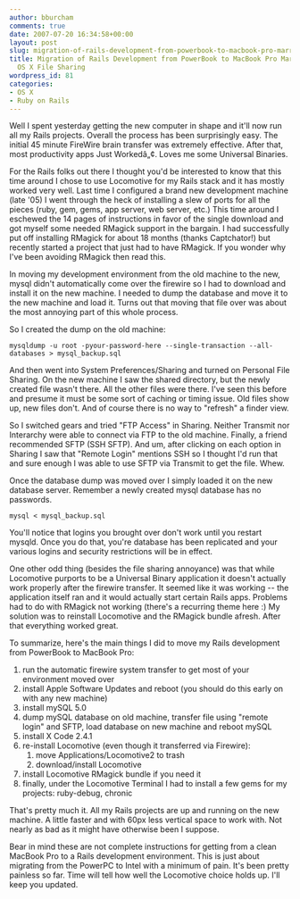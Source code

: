 ```yaml
---
author: bburcham
comments: true
date: 2007-07-20 16:34:58+00:00
layout: post
slug: migration-of-rails-development-from-powerbook-to-macbook-pro-marred-by-annoying-os-x-file-sharing
title: Migration of Rails Development from PowerBook to MacBook Pro Marred by Annoying
  OS X File Sharing
wordpress_id: 81
categories:
- OS X
- Ruby on Rails
---
```


Well I spent yesterday getting the new computer in shape and it'll now run all my Rails projects. Overall the process has been surprisingly easy. The initial 45 minute FireWire brain transfer was extremely effective. After that, most productivity apps Just Workedâ„¢. Loves me some Universal Binaries.

For the Rails folks out there I thought you'd be interested to know that this time around I chose to use Locomotive for my Rails stack and it has mostly worked very well. Last time I configured a brand new development machine (late '05) I went through the heck of installing a slew of ports for all the pieces (ruby, gem, gems, app server, web server, etc.) This time around I eschewed the 14 pages of instructions in favor of the single download and got myself some needed RMagick support in the bargain. I had successfully put off installing RMagick for about 18 months (thanks Captchator!) but recently started a project that just had to have RMagick. If you wonder why I've been avoiding RMagick then read this.

In moving my development environment from the old machine to the new, mysql didn't automatically come over the firewire so I had to download and install it on the new machine. I needed to dump the database and move it to the new machine and load it. Turns out that moving that file over was about the most annoying part of this whole process.

So I created the dump on the old machine:

`mysqldump -u root -pyour-password-here --single-transaction --all-databases > mysql_backup.sql`

And then went into System Preferences/Sharing and turned on Personal File Sharing. On the new machine I saw the shared directory, but the newly created file wasn't there. All the other files were there. I've seen this before and presume it must be some sort of caching or timing issue. Old files show up, new files don't. And of course there is no way to "refresh" a finder view.

So I switched gears and tried "FTP Access" in Sharing. Neither Transmit nor Interarchy were able to connect via FTP to the old machine. Finally, a friend recommended SFTP (SSH SFTP). And um, after clicking on each option in Sharing I saw that "Remote Login" mentions SSH so I thought I'd run that and sure enough I was able to use SFTP via Transmit to get the file. Whew.

Once the database dump was moved over I simply loaded it on the new database server. Remember a newly created mysql database has no passwords.

`mysql < mysql_backup.sql`

You'll notice that logins you brought over don't work until you restart mysqld. Once you do that, you're database has been replicated and your various logins and security restrictions will be in effect.

One other odd thing (besides the file sharing annoyance) was that while Locomotive purports to be a Universal Binary application it doesn't actually work properly after the firewire transfer. It seemed like it was working -- the application itself ran and it would actually start certain Rails apps. Problems had to do with RMagick not working (there's a recurring theme here :) My solution was to reinstall Locomotive and the RMagick bundle afresh. After that everything worked great.

To summarize, here's the main things I did to move my Rails development from PowerBook to MacBook Pro:

   1. run the automatic firewire system transfer to get most of your environment moved over
   2. install Apple Software Updates and reboot (you should do this early on with any new machine)
   3. install mySQL 5.0
   4. dump mySQL database on old machine, transfer file using "remote login" and SFTP, load database on new machine and reboot mySQL
   5. install X Code 2.4.1
   6. re-install Locomotive (even though it transferred via Firewire):
         1. move Applications/Locomotive2 to trash
         2. download/install Locomotive
   7. install Locomotive RMagick bundle if you need it
   8. finally, under the Locomotive Terminal I had to install a few gems for my projects: ruby-debug, chronic

That's pretty much it. All my Rails projects are up and running on the new machine. A little faster and with 60px less vertical space to work with. Not nearly as bad as it might have otherwise been I suppose.

Bear in mind these are not complete instructions for getting from a clean MacBook Pro to a Rails development environment. This is just about migrating from the PowerPC to Intel with a minimum of pain. It's been pretty painless so far. Time will tell how well the Locomotive choice holds up. I'll keep you updated.
